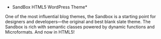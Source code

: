 * SandBox HTML5 WordPress Theme* 

One of the most influential blog themes, the Sandbox is a starting point for designers and developers—the original and best blank slate theme. The Sandbox is rich with semantic classes powered by dynamic functions and Microformats. And now in HTML5!